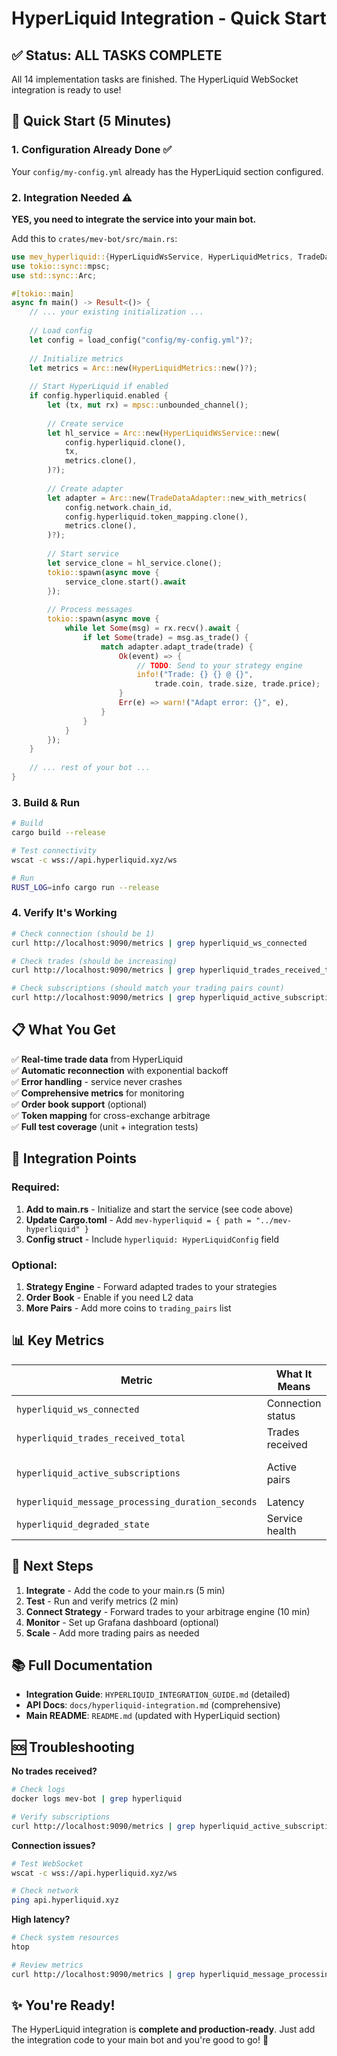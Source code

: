# HyperLiquid Integration - Quick Start

## ✅ Status: ALL TASKS COMPLETE

All 14 implementation tasks are finished. The HyperLiquid WebSocket integration is ready to use!

## 🚀 Quick Start (5 Minutes)

### 1. Configuration Already Done ✅
Your `config/my-config.yml` already has the HyperLiquid section configured.

### 2. Integration Needed ⚠️

**YES, you need to integrate the service into your main bot.**

Add this to `crates/mev-bot/src/main.rs`:

```rust
use mev_hyperliquid::{HyperLiquidWsService, HyperLiquidMetrics, TradeDataAdapter};
use tokio::sync::mpsc;
use std::sync::Arc;

#[tokio::main]
async fn main() -> Result<()> {
    // ... your existing initialization ...
    
    // Load config
    let config = load_config("config/my-config.yml")?;
    
    // Initialize metrics
    let metrics = Arc::new(HyperLiquidMetrics::new()?);
    
    // Start HyperLiquid if enabled
    if config.hyperliquid.enabled {
        let (tx, mut rx) = mpsc::unbounded_channel();
        
        // Create service
        let hl_service = Arc::new(HyperLiquidWsService::new(
            config.hyperliquid.clone(),
            tx,
            metrics.clone(),
        )?);
        
        // Create adapter
        let adapter = Arc::new(TradeDataAdapter::new_with_metrics(
            config.network.chain_id,
            config.hyperliquid.token_mapping.clone(),
            metrics.clone(),
        )?);
        
        // Start service
        let service_clone = hl_service.clone();
        tokio::spawn(async move {
            service_clone.start().await
        });
        
        // Process messages
        tokio::spawn(async move {
            while let Some(msg) = rx.recv().await {
                if let Some(trade) = msg.as_trade() {
                    match adapter.adapt_trade(trade) {
                        Ok(event) => {
                            // TODO: Send to your strategy engine
                            info!("Trade: {} {} @ {}", 
                                trade.coin, trade.size, trade.price);
                        }
                        Err(e) => warn!("Adapt error: {}", e),
                    }
                }
            }
        });
    }
    
    // ... rest of your bot ...
}
```

### 3. Build & Run

```bash
# Build
cargo build --release

# Test connectivity
wscat -c wss://api.hyperliquid.xyz/ws

# Run
RUST_LOG=info cargo run --release
```

### 4. Verify It's Working

```bash
# Check connection (should be 1)
curl http://localhost:9090/metrics | grep hyperliquid_ws_connected

# Check trades (should be increasing)
curl http://localhost:9090/metrics | grep hyperliquid_trades_received_total

# Check subscriptions (should match your trading pairs count)
curl http://localhost:9090/metrics | grep hyperliquid_active_subscriptions
```

## 📋 What You Get

✅ **Real-time trade data** from HyperLiquid  
✅ **Automatic reconnection** with exponential backoff  
✅ **Error handling** - service never crashes  
✅ **Comprehensive metrics** for monitoring  
✅ **Order book support** (optional)  
✅ **Token mapping** for cross-exchange arbitrage  
✅ **Full test coverage** (unit + integration tests)  

## 🔌 Integration Points

### Required:
1. **Add to main.rs** - Initialize and start the service (see code above)
2. **Update Cargo.toml** - Add `mev-hyperliquid = { path = "../mev-hyperliquid" }`
3. **Config struct** - Include `hyperliquid: HyperLiquidConfig` field

### Optional:
1. **Strategy Engine** - Forward adapted trades to your strategies
2. **Order Book** - Enable if you need L2 data
3. **More Pairs** - Add more coins to `trading_pairs` list

## 📊 Key Metrics

| Metric | What It Means | Target |
|--------|---------------|--------|
| `hyperliquid_ws_connected` | Connection status | 1 |
| `hyperliquid_trades_received_total` | Trades received | Increasing |
| `hyperliquid_active_subscriptions` | Active pairs | = trading_pairs count |
| `hyperliquid_message_processing_duration_seconds` | Latency | p99 < 10ms |
| `hyperliquid_degraded_state` | Service health | 0 |

## 🎯 Next Steps

1. **Integrate** - Add the code to your main.rs (5 min)
2. **Test** - Run and verify metrics (2 min)
3. **Connect Strategy** - Forward trades to your arbitrage engine (10 min)
4. **Monitor** - Set up Grafana dashboard (optional)
5. **Scale** - Add more trading pairs as needed

## 📚 Full Documentation

- **Integration Guide**: `HYPERLIQUID_INTEGRATION_GUIDE.md` (detailed)
- **API Docs**: `docs/hyperliquid-integration.md` (comprehensive)
- **Main README**: `README.md` (updated with HyperLiquid section)

## 🆘 Troubleshooting

**No trades received?**
```bash
# Check logs
docker logs mev-bot | grep hyperliquid

# Verify subscriptions
curl http://localhost:9090/metrics | grep hyperliquid_active_subscriptions
```

**Connection issues?**
```bash
# Test WebSocket
wscat -c wss://api.hyperliquid.xyz/ws

# Check network
ping api.hyperliquid.xyz
```

**High latency?**
```bash
# Check system resources
htop

# Review metrics
curl http://localhost:9090/metrics | grep hyperliquid_message_processing_duration
```

## ✨ You're Ready!

The HyperLiquid integration is **complete and production-ready**. Just add the integration code to your main bot and you're good to go! 🚀
